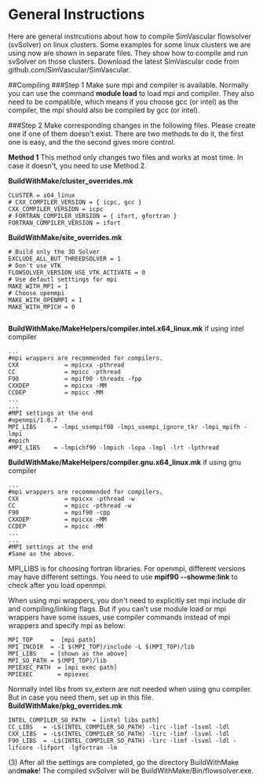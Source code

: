 # General Instructions 
Here are general instrcutions about how to compile SimVascular flowsolver (svSolver) on linux clusters. Some examples for some linux clusters we are using now are shown in separate files. They show how to compile and run svSolver on those clusters. Download the latest SimVascular code from github.com/SimVascular/SimVascular.

##Compiling
###Step 1
Make sure mpi and compiler is available. Normally you can use the command **module load** to load mpi and compiler. They also need to be compatible, which means if you choose gcc (or intel) as the compiler, the mpi should also be compiled by gcc (or intel). 

###Step 2
Make corresponding changes in the following files. Please create one if one of them doesn't exist. There are two methods to do it, the first one is easy, and the the second gives more control.

**Method 1**
This method only changes two files and works at most time. In case it doesn't, you need to use Method 2.

**BuildWithMake/cluster_overrides.mk**
~~~
CLUSTER = x64_linux
# CXX_COMPILER_VERSION = { icpc, gcc }
CXX_COMPILER_VERSION = icpc
# FORTRAN_COMPILER_VERSION = { ifort, gfortran }
FORTRAN_COMPILER_VERSION = ifort
~~~

**BuildWithMake/site_overrides.mk**
~~~
# Build only the 3D Solver
EXCLUDE_ALL_BUT_THREEDSOLVER = 1
# Don't use VTK
FLOWSOLVER_VERSION_USE_VTK_ACTIVATE = 0
# Use defautl setttings for mpi
MAKE_WITH_MPI = 1
# Choose openmpi
MAKE_WITH_OPENMPI = 1
MAKE_WITH_MPICH = 0


~~~

**BuildWithMake/MakeHelpers/compiler.intel.x64_linux.mk** if using intel compiler
~~~
...
#mpi wrappers are recommended for compilers.
CXX             = mpicxx -pthread
CC              = mpicc -pthread
F90             = mpif90 -threads -fpp
CXXDEP          = mpicxx -MM
CCDEP           = mpicc -MM
...
...
#MPI settings at the end
#openmpi/1.8.7
MPI_LIBS     = -lmpi_usempif08 -lmpi_usempi_ignore_tkr -lmpi_mpifh -lmpi
#mpich
#MPI_LIBS    = -lmpichf90 -lmpich -lopa -lmpl -lrt -lpthread
~~~

**BuildWithMake/MakeHelpers/compiler.gnu.x64_linux.mk** if using gnu compiler
~~~
...
#mpi wrappers are recommended for compilers.
CXX             = mpicxx -pthread -w
CC              = mpicc -pthread -w
F90             = mpif90 -cpp
CXXDEP          = mpicxx -MM
CCDEP           = mpicc -MM
...
...
#MPI settings at the end
#Same as the above.
~~~

MPI_LIBS is for choosing fortran libraries. For openmpi, different versions may have different settings. You need to use **mpif90 --showme:link** to check after you load openmpi.

When using mpi wrappers, you don't need to explicitly set mpi include dir and compiling/linking flags. But if you can't use module load or mpi wrappers have some issues, use compiler commands instead of mpi wrappers and specify mpi as below:
~~~
MPI_TOP     =  [mpi path]
MPI_INCDIR  = -I $(MPI_TOP)/include -L $(MPI_TOP)/lib
MPI_LIBS    = [shown as the above]
MPI_SO_PATH = $(MPI_TOP)/lib
MPIEXEC_PATH  = [mpi exec path]
MPIEXEC       = mpiexec
~~~

Normally intel libs from sv_extern are not needed when using gnu compiler. But in case you need them, set up in this file.
**BuildWithMake/pkg_overrides.mk**
~~~
INTEL_COMPILER_SO_PATH  = [intel libs path]
CC_LIBS   = -L$(INTEL_COMPILER_SO_PATH) -lirc -limf -lsvml -ldl
CXX_LIBS  = -L$(INTEL_COMPILER_SO_PATH) -lirc -limf -lsvml -ldl
F90_LIBS  = -L$(INTEL_COMPILER_SO_PATH) -lirc -limf -lsvml -ldl -lifcore -lifport -lgfortran -lm
~~~

(3) After all the settings are completed, go the directory BuildWithMake and**make**! The compiled svSolver will be  BuildWithMake/Bin/flowsolver.exe.
